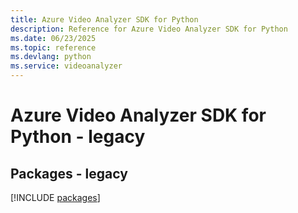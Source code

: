 ```yaml
---
title: Azure Video Analyzer SDK for Python
description: Reference for Azure Video Analyzer SDK for Python
ms.date: 06/23/2025
ms.topic: reference
ms.devlang: python
ms.service: videoanalyzer
---
```

# Azure Video Analyzer SDK for Python - legacy
## Packages - legacy
[!INCLUDE [packages](video-analyzer-index.md)]